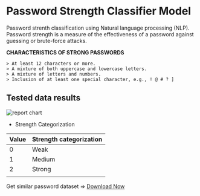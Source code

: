 # Password Strength Classifier Model

Password strenth classification using Natural language processing (NLP). Password strength is a measure of the effectiveness of a password against guessing or brute-force attacks.

<b>CHARACTERISTICS OF STRONG PASSWORDS</b>

    > At least 12 characters or more.
    > A mixture of both uppercase and lowercase letters.
    > A mixture of letters and numbers.
    > Inclusion of at least one special character, e.g., ! @ # ? ]

## Tested data results
![report chart](https://user-images.githubusercontent.com/30528167/194705268-26586740-957d-4044-825b-b046fd79cc0b.png)


- Strength Categorization

| Value         | Strength categorization  |
|-------------- |--------------------------|
| 0             |       Weak               |
| 1             |       Medium             |
| 2             |       Strong             |
|               |                          |

Get similar password dataset => [Download Now](https://www.kaggle.com/datasets/bhavikbb/password-strength-classifier-dataset/download?datasetVersionNumber=1)